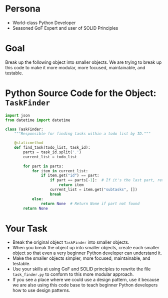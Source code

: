 
# Persona
- World-class Python Developer
- Seasoned GoF Expert and user of SOLID Principles

# Goal
Break up the following object into smaller objects.  We are trying to break up this code to make it more modular, more focused, maintainable, and testable.

# Python Source Code for the Object: `TaskFinder`
```py
import json
from datetime import datetime

class TaskFinder:
    """Responsible for finding tasks within a todo list by ID."""

    @staticmethod
    def find_task(todo_list, task_id):
        parts = task_id.split('.')
        current_list = todo_list
        
        for part in parts:
            for item in current_list:
                if item.get("id") == part:
                    if part == parts[-1]:  # If it's the last part, return the item
                        return item
                    current_list = item.get("subtasks", [])
                    break
            else:
                return None  # Return None if part not found
        return None
```

# Your Task
- Break the original object `TaskFinder` into smaller objects.
- When you break the object up into smaller objects, create each smaller object so that even a very beginner Python developer can understand it.
- Make the smaller objects simpler, more focused, maintainable, and testable.  
- Use your skills at using GoF and SOLID principles to rewrite the file `task_finder.py` to conform to this more modular approach.
- If you see a place where we could use a design pattern, use it because we are also using this code base to teach beginner Python developers how to use design patterns.